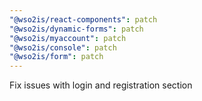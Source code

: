```yaml
---
"@wso2is/react-components": patch
"@wso2is/dynamic-forms": patch
"@wso2is/myaccount": patch
"@wso2is/console": patch
"@wso2is/form": patch
---
```


Fix issues with login and registration section
